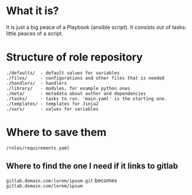 #                  What it is?

It is just a big peace of a Playbook (ansible script). It consists out of tasks: little peaces of a script.








#                  Structure of role repository

```
./defaults/  - default values for variables
./files/     - configurations and other files that is needed
./handlers/  - handlers
./library/   - modules, for example python ones
./meta/      - metadata about author and dependencies
./tasks/     - tasks to run. 'main.yaml' is the starting one.
./templates/ - templates for Jinja2
./vars/      - values for variables
```









#                  Where to save them

`/roles/requirements.yaml`










##                 Where to find the one I need if it links to gitlab

`gitlab.domain.com:lorem/ipsum.git` becomes
`gitlab.domain.com/lorem/ipsum`